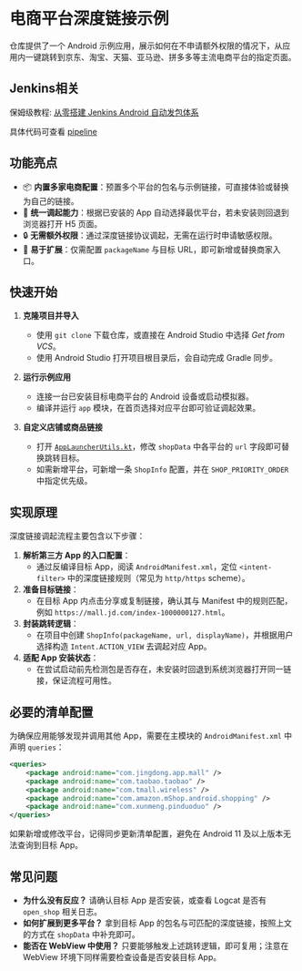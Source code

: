 # 电商平台深度链接示例

仓库提供了一个 Android 示例应用，展示如何在不申请额外权限的情况下，从应用内一键跳转到京东、淘宝、天猫、亚马逊、拼多多等主流电商平台的指定页面。  

## Jenkins相关

保姆级教程: [从零搭建 Jenkins Android 自动发包体系](https://yuuou.vercel.app/%E4%B8%9A%E5%8A%A1%E6%80%9D%E8%80%83/%E4%BB%8E%E9%9B%B6%E6%90%AD%E5%BB%BA%20Jenkins%20Android%20%E8%87%AA%E5%8A%A8%E5%8F%91%E5%8C%85%E4%BD%93%E7%B3%BB)  

具体代码可查看 [pipeline](./jenkins/pipeline)

## 功能亮点

- 📦 **内置多家电商配置**：预置多个平台的包名与示例链接，可直接体验或替换为自己的链接。
- 🚀 **统一调起能力**：根据已安装的 App 自动选择最优平台，若未安装则回退到浏览器打开 H5 页面。
- 🔒 **无需额外权限**：通过深度链接协议调起，无需在运行时申请敏感权限。
- 🧩 **易于扩展**：仅需配置 `packageName` 与目标 URL，即可新增或替换商家入口。

## 快速开始

1. **克隆项目并导入**
   - 使用 `git clone` 下载仓库，或直接在 Android Studio 中选择 *Get from VCS*。
   - 使用 Android Studio 打开项目根目录后，会自动完成 Gradle 同步。

2. **运行示例应用**
   - 连接一台已安装目标电商平台的 Android 设备或启动模拟器。
   - 编译并运行 `app` 模块，在首页选择对应平台即可验证调起效果。

3. **自定义店铺或商品链接**
   - 打开 [`AppLauncherUtils.kt`](app/src/main/java/yuu/deeplink/AppLauncherUtils.kt)，修改 `shopData` 中各平台的 `url` 字段即可替换跳转目标。
   - 如需新增平台，可新增一条 `ShopInfo` 配置，并在 `SHOP_PRIORITY_ORDER` 中指定优先级。

## 实现原理

深度链接调起流程主要包含以下步骤：

1. **解析第三方 App 的入口配置**：
   - 通过反编译目标 App，阅读 `AndroidManifest.xml`，定位 `<intent-filter>` 中的深度链接规则（常见为 `http/https` scheme）。
2. **准备目标链接**：
   - 在目标 App 内点击分享或复制链接，确认其与 Manifest 中的规则匹配，例如 `https://mall.jd.com/index-1000000127.html`。
3. **封装跳转逻辑**：
   - 在项目中创建 `ShopInfo(packageName, url, displayName)`，并根据用户选择构造 `Intent.ACTION_VIEW` 去调起对应 App。
4. **适配 App 安装状态**：
   - 在尝试启动前先检测包是否存在，未安装时回退到系统浏览器打开同一链接，保证流程可用性。

## 必要的清单配置

为确保应用能够发现并调用其他 App，需要在主模块的 `AndroidManifest.xml` 中声明 `queries`：

```xml
<queries>
    <package android:name="com.jingdong.app.mall" />
    <package android:name="com.taobao.taobao" />
    <package android:name="com.tmall.wireless" />
    <package android:name="com.amazon.mShop.android.shopping" />
    <package android:name="com.xunmeng.pinduoduo" />
</queries>
```

如果新增或修改平台，记得同步更新清单配置，避免在 Android 11 及以上版本无法查询到目标 App。

## 常见问题

- **为什么没有反应？** 请确认目标 App 是否安装，或查看 Logcat 是否有 `open_shop` 相关日志。
- **如何扩展到更多平台？** 拿到目标 App 的包名与可匹配的深度链接，按照上文的方式在 `shopData` 中补充即可。
- **能否在 WebView 中使用？** 只要能够触发上述跳转逻辑，即可复用；注意在 WebView 环境下同样需要检查设备是否安装目标 App。